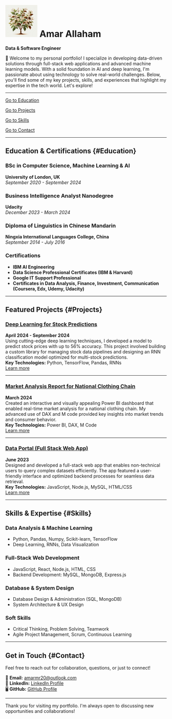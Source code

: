 <!-- # Welcome to My Portfolio -->

# <img src="assets/profile.jfif" alt="profile pic" width="100" height="100"/> Amar Allaham
**Data & Software Engineer**

👋 Welcome to my personal portfolio! I specialize in developing data-driven solutions through full-stack web applications and advanced machine learning models. With a solid foundation in AI and deep learning, I'm passionate about using technology to solve real-world challenges. Below, you'll find some of my key projects, skills, and experiences that highlight my expertise in the tech world. Let's explore!

---

[Go to Education](#Education)

[Go to Projects](#Projects)

[Go to Skills](#Skills)

[Go to Contact](#Contact)

---

## Education & Certifications {#Education}

### BSc in Computer Science, Machine Learning & AI  
**University of London, UK**  
*September 2020 - September 2024*

### Business Intelligence Analyst Nanodegree  
**Udacity**  
*December 2023 - March 2024*

### Diploma of Linguistics in Chinese Mandarin  
**Ningxia International Languages College, China**  
*September 2014 - July 2016*

### Certifications  
- **IBM AI Engineering**  
- **Data Science Professional Certificates (IBM & Harvard)**  
- **Google IT Support Professional**  
- **Certificates in Data Analysis, Finance, Investment, Communication (Coursera, Edx, Udemy, Udacity)**

---

## Featured Projects {#Projects}

### [Deep Learning for Stock Predictions](project1.md)  
**April 2024 - September 2024**  
Using cutting-edge deep learning techniques, I developed a model to predict stock prices with up to 56% accuracy. This project involved building a custom library for managing stock data pipelines and designing an RNN classification model optimized for multi-stock predictions.  
**Key Technologies:** Python, TensorFlow, Pandas, RNNs  
[Learn more](project1.md)

---

### [Market Analysis Report for National Clothing Chain](project2.md)  
**March 2024**  
Created an interactive and visually appealing Power BI dashboard that enabled real-time market analysis for a national clothing chain. My advanced use of DAX and M code provided key insights into market trends and consumer behavior.  
**Key Technologies:** Power BI, DAX, M Code  
[Learn more](project2.md)

---

### [Data Portal (Full Stack Web App)](project3.md)  
**June 2023**  
Designed and developed a full-stack web app that enables non-technical users to query complex datasets efficiently. The app featured a user-friendly interface and optimized backend processes for seamless data retrieval.  
**Key Technologies:** JavaScript, Node.js, MySQL, HTML/CSS  
[Learn more](project3.md)

---

## Skills & Expertise {#Skills}

### Data Analysis & Machine Learning  
- Python, Pandas, Numpy, Scikit-learn, TensorFlow  
- Deep Learning, RNNs, Data Visualization

### Full-Stack Web Development  
- JavaScript, React, Node.js, HTML, CSS  
- Backend Development: MySQL, MongoDB, Express.js

### Database & System Design  
- Database Design & Administration (SQL, MongoDB)  
- System Architecture & UX Design

### Soft Skills  
- Critical Thinking, Problem Solving, Teamwork  
- Agile Project Management, Scrum, Continuous Learning

---

## Get in Touch {#Contact}

Feel free to reach out for collaboration, questions, or just to connect!

📧 **Email:** [amarmr20@outlook.com](mailto:amarmr20@outlook.com)  
💼 **LinkedIn:** [LinkedIn Profile](https://www.linkedin.com/in/amar-allaham-5364b219b/)  
🖥 **GitHub:** [GitHub Profile](https://github.com/ammaro101)

---

Thank you for visiting my portfolio. I'm always open to discussing new opportunities and collaborations!



<script>
    window.onbeforeunload = function() {
        localStorage.setItem('scrollPos', window.scrollY);
    };

    window.onload = function() {
        const scrollPos = localStorage.getItem('scrollPos');
        if (scrollPos) {
            window.scrollTo(0, scrollPos);
        }
    };
</script>
